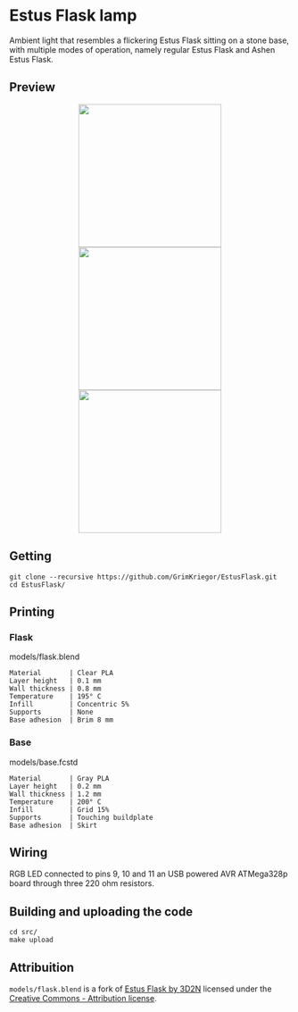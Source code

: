 # Estus Flask lamp

Ambient light that resembles a flickering Estus Flask sitting on a stone base, with multiple modes of operation, namely regular Estus Flask and Ashen Estus Flask.


## Preview

<p float="left" align=center>
  <img src="https://github.com/GrimKriegor/EstusFlask/raw/main/pictures/idle.jpg" width="256" />
  <img src="https://github.com/GrimKriegor/EstusFlask/raw/main/pictures/red.gif" width="256" />
  <img src="https://github.com/GrimKriegor/EstusFlask/raw/main/pictures/blue.gif" width="256" />
</p>


## Getting

```
git clone --recursive https://github.com/GrimKriegor/EstusFlask.git
cd EstusFlask/
```

## Printing

### Flask

models/flask.blend

```
Material       | Clear PLA
Layer height   | 0.1 mm
Wall thickness | 0.8 mm
Temperature    | 195° C
Infill         | Concentric 5%
Supports       | None
Base adhesion  | Brim 8 mm
```

### Base

models/base.fcstd

```
Material       | Gray PLA
Layer height   | 0.2 mm
Wall thickness | 1.2 mm
Temperature    | 200° C
Infill         | Grid 15%
Supports       | Touching buildplate
Base adhesion  | Skirt
```

## Wiring

RGB LED connected to pins 9, 10 and 11 an USB powered AVR ATMega328p board through three 220 ohm resistors.



## Building and uploading the code

```
cd src/
make upload
```


## Attribuition

`models/flask.blend` is a fork of [Estus Flask by 3D2N](https://www.thingiverse.com/thing:1543005) licensed under the [Creative Commons - Attribution license](http://creativecommons.org/licenses/by/3.0/).
